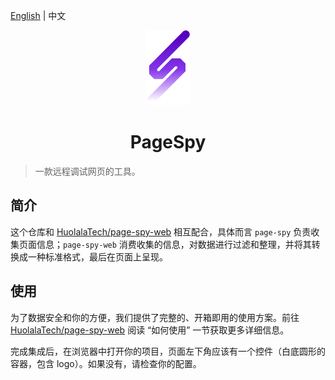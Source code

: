 [page-spy-web]: https://github.com/HuolalaTech/page-spy-web.git 'page-spy-web'

[English](./README.md) | 中文

<p align="center">
  <img src="./logo.svg" height="120" />
</p>

<h1 align="center">PageSpy</h1>

> 一款远程调试网页的工具。

## 简介

这个仓库和 [HuolalaTech/page-spy-web][page-spy-web] 相互配合，具体而言 `page-spy` 负责收集页面信息；`page-spy-web` 消费收集的信息，对数据进行过滤和整理，并将其转换成一种标准格式，最后在页面上呈现。

## 使用

为了数据安全和你的方便，我们提供了完整的、开箱即用的使用方案。前往 [HuolalaTech/page-spy-web][page-spy-web] 阅读 “如何使用” 一节获取更多详细信息。

完成集成后，在浏览器中打开你的项目，页面左下角应该有一个控件（白底圆形的容器，包含 logo）。如果没有，请检查你的配置。
